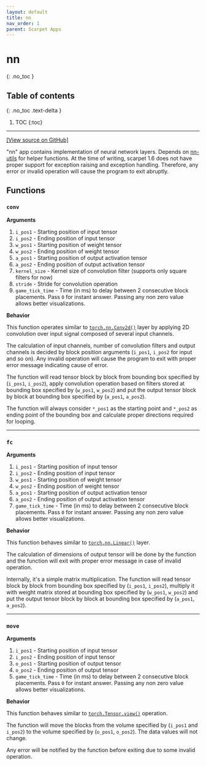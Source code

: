 ```yaml
---
layout: default
title: nn
nav_order: 1
parent: Scarpet Apps
---
```


# nn
{: .no_toc }

## Table of contents
{: .no_toc .text-delta }

1. TOC
{:toc}

---

[\[View source on GitHub\]](https://github.com/ashutoshbsathe/scarpet-nn/blob/master/scarpet-apps/nn.sc)

"nn" app contains implementation of neural network layers. Depends on [nn-utils](nn-utils.md) for helper functions. At the time of writing, scarpet 1.6 does not have proper support for exception raising and exception handling. Therefore, any error or invalid operation will cause the program to exit abruptly.

## Functions
### `conv`
**Arguments**
1. `i_pos1` - Starting position of input tensor 
2. `i_pos2` - Ending position of input tensor
3. `w_pos1` - Starting position of weight tensor
4. `w_pos2` - Ending position of weight tensor
5. `a_pos1` - Starting position of output activation tensor
6. `a_pos2` - Ending position of output activation tensor
7. `kernel_size` - Kernel size of convolution filter (supports only square filters for now)
8. `stride` - Stride for convolution operation
9. `game_tick_time` - Time (in ms) to delay between 2 consecutive block placements. Pass `0` for instant answer. Passing any non zero value allows better visualizations.


**Behavior**

This function operates similar to [`torch.nn.Conv2d()`](https://pytorch.org/docs/stable/nn.html#conv2d) layer by applying 2D convolution over input signal composed of several input channels.

The calculation of input channels, number of convolution filters and output channels is decided by block position arguments (`i_pos1`, `i_pos2` for input and so on). Any invalid operation will cause the program to exit with proper error message indicating cause of error.

The function will read tensor block by block from bounding box specified by (`i_pos1`, `i_pos2`), apply convolution operation based on filters stored at bounding box specified by (`w_pos1`, `w_pos2`) and put the output tensor block by block at bounding box specified by (`a_pos1`, `a_pos2`).

The function will always consider `*_pos1` as the starting point and `*_pos2` as ending point of the bounding box and calculate proper directions required for looping. 

---


### `fc`
**Arguments**
1. `i_pos1` - Starting position of input tensor 
2. `i_pos2` - Ending position of input tensor
3. `w_pos1` - Starting position of weight tensor
4. `w_pos2` - Ending position of weight tensor
5. `a_pos1` - Starting position of output activation tensor
6. `a_pos2` - Ending position of output activation tensor
7. `game_tick_time` - Time (in ms) to delay between 2 consecutive block placements. Pass `0` for instant answer. Passing any non zero value allows better visualizations.

**Behavior**

This function behaves similar to [`torch.nn.Linear()`](https://pytorch.org/docs/stable/nn.html#linear) layer.

The calculation of dimensions of output tensor will be done by the function and the function will exit with proper error message in case of invalid operation. 

Internally, it's a simple matrix multiplication. The function will read tensor block by block from bounding box specified by (`i_pos1`, `i_pos2`), multiply it with weight matrix stored at bounding box specified by (`w_pos1`, `w_pos2`) and put the output tensor block by block at bounding box specified by (`a_pos1`, `a_pos2`).

---

### `move`
**Arguments**
1. `i_pos1` - Starting position of input tensor 
2. `i_pos2` - Ending position of input tensor
3. `o_pos1` - Starting position of output tensor
4. `o_pos2` - Ending position of output tensor
5. `game_tick_time` - Time (in ms) to delay between 2 consecutive block placements. Pass `0` for instant answer. Passing any non zero value allows better visualizations.

**Behavior**

This function behaves similar to [`torch.Tensor.view()`](https://pytorch.org/docs/stable/tensors.html#torch.Tensor.view) operation.

The function will move the blocks from the volume specified by (`i_pos1` and `i_pos2`) to the volume specified by (`o_pos1`, `o_pos2`). The data values will not change. 

Any error will be notified by the function before exiting due to some invalid operation.